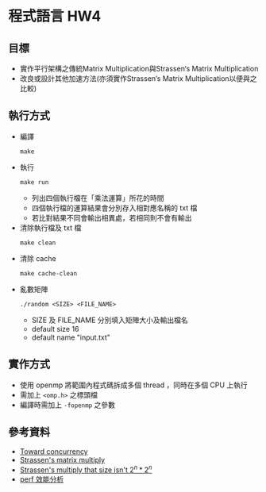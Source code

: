 # 程式語言 HW4
## 目標
* 實作平行架構之傳統Matrix Multiplication與Strassen‘s
Matrix Multiplication 
* 改良或設計其他加速方法(亦須實作Strassen‘s Matrix
Multiplication以便與之比較)
## 執行方式
* 編譯
    ```
    make
    ```
* 執行
    ```
    make run
    ```
    * 列出四個執行檔在「乘法運算」所花的時間
    * 四個執行檔的運算結果會分別存入相對應名稱的 txt 檔
    * 若比對結果不同會輸出相異處，若相同則不會有輸出
* 清除執行檔及 txt 檔
    ```
    make clean
    ```
* 清除 cache
    ```
    make cache-clean
    ```
* 亂數矩陣 
    ```
    ./random <SIZE> <FILE_NAME>
    ```
    * SIZE 及 FILE_NAME 分別填入矩陣大小及輸出檔名
    * default size 16
    * default name "input.txt"

## 實作方式
* 使用 openmp 將範圍內程式碼拆成多個 thread ，同時在多個 CPU 上執行
* 需加上 `<omp.h>` 之標頭檔
* 編譯時需加上 `-fopenmp` 之參數

## 參考資料
* [Toward concurrency](https://hackmd.io/s/Skh_AaVix)
* [Strassen's matrix multiply](https://medium.com/human-in-a-machine-world/strassen-s-algorithm-for-matrix-multiplication-8aada6cda2fd)
* [Strassen's multiply that size isn't $2^n*2^n$](https://www.eecis.udel.edu/~saunders/courses/621/03f/modelV.pdf)
* [perf 效能分析](http://wiki.csie.ncku.edu.tw/embedded/perf-tutorial)
